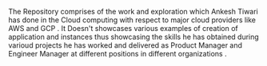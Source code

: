 The Repository comprises of the work and exploration which Ankesh Tiwari has done in the Cloud computing with respect to major cloud providers like AWS and GCP . 
It Doesn't showcases various examples of creation of application and instances thus showcasing the skills he has obtained during varioud projects he has worked and delivered as Product Manager and Engineer Manager at different positions in different organizations . 

